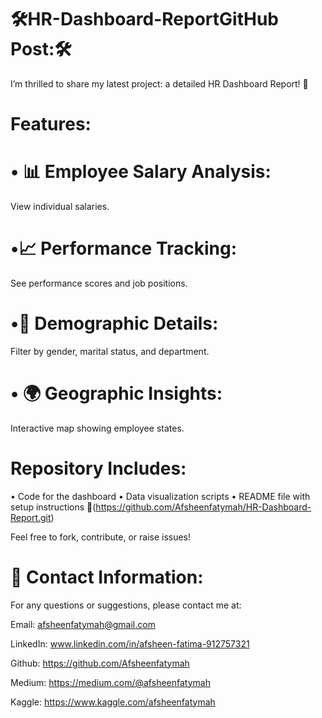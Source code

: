 # 🛠️HR-Dashboard-ReportGitHub Post:🛠️


I’m thrilled to share my latest project: a detailed HR Dashboard Report! 🎉


# Features:

# • 📊 Employee Salary Analysis:
View individual salaries.
# •📈 Performance Tracking: 
See performance scores and job positions.
# •👤 Demographic Details:
Filter by gender, marital status, and department.
# • 🌍 Geographic Insights:
Interactive map showing employee states.


# Repository Includes:

• Code for the dashboard
• Data visualization scripts
• README file with setup instructions
🔗(https://github.com/Afsheenfatymah/HR-Dashboard-Report.git)

Feel free to fork, contribute, or raise issues!


# 📧 Contact Information:

For any questions or suggestions, please contact me at:

Email: afsheenfatymah@gmail.com

LinkedIn: www.linkedin.com/in/afsheen-fatima-912757321

Github: https://github.com/Afsheenfatymah

Medium: https://medium.com/@afsheenfatymah

Kaggle: https://www.kaggle.com/afsheenfatymah

